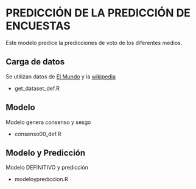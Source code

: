 PREDICCIÓN DE LA PREDICCIÓN DE ENCUESTAS
========================================

Este modelo predice la predicciones de voto de los diferentes medios.

Carga de datos
--------------------

Se utilizan datos de [El Mundo](http://www.elmundo.es/grafico/espana/2015/10/15/561fe19422601dd7728b45ef.html) y la [wikipedia](https://en.wikipedia.org/wiki/Opinion_polling_for_the_next_Spanish_general_election)
+ get_dataset_def.R

Modelo
--------------------

Modelo genera consenso y sesgo
+ consenso00_def.R

Modelo y Predicción
--------------------

Modelo DEFINITIVO y predicción
+ modeloyprediccion.R

